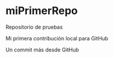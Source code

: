 # miPrimerRepo
Repositorio de pruebas

Mi primera contribución local para GitHub

Un commit más desde GitHub
